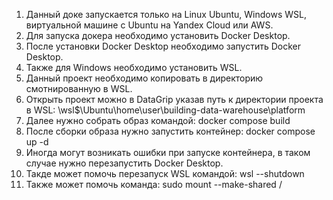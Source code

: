 1. Данный доке запускается только на Linux Ubuntu, Windows WSL, виртуальной машине с Ubuntu на Yandex Cloud или AWS.
2. Для запуска докера необходимо установить Docker Desktop.
3. После установки Docker Desktop необходимо запустить Docker Desktop.
4. Также для Windows необходимо установить WSL.
5. Данный проект необходимо копировать в директорию смотнированную в WSL.
6. Открыть проект можно в DataGrip указав путь к директории проекта в WSL: \\wsl$\Ubuntu\home\user\building-data-warehouse\platform
7. Далее нужно собрать образ командой: docker compose build
8. После сборки образа нужно запустить контейнер: docker compose up -d
9. Иногда могут возникать ошибки при запуске контейнера, в таком случае нужно перезапустить Docker Desktop.
10. Такде может помочь перезапуск WSL командой: wsl --shutdown
11. Также может помочь команда: sudo mount --make-shared /